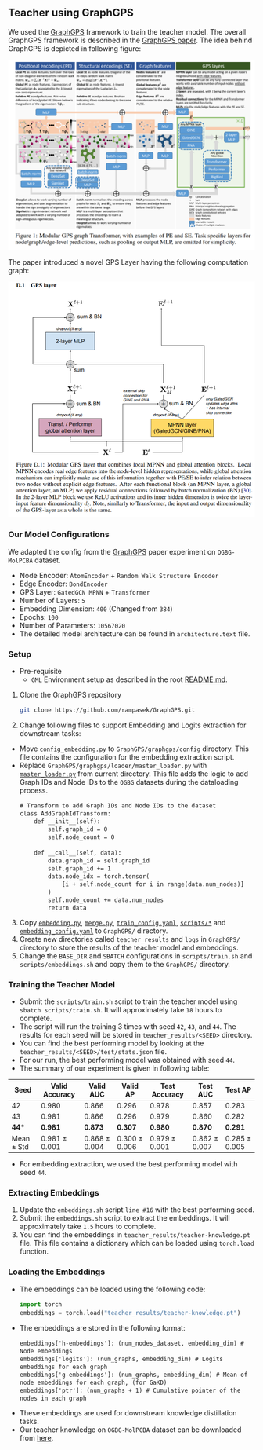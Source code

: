 ## Teacher using GraphGPS
We used the [GraphGPS](https://github.com/rampasek/GraphGPS) framework to train the teacher model. The overall GraphGPS framework is described in the [GraphGPS paper](https://arxiv.org/abs/2205.12454). The idea behind GraphGPS is depicted in following figure:

![GraphGPS](./imgs/gps.png)

The paper introduced a novel GPS Layer having the following computation graph:

![GPS Layer](./imgs/gps_layer.png)

### Our Model Configurations 
We adapted the config from the [GraphGPS](https://github.com/rampasek/GraphGPS/blob/main/configs/GPS/ogbg-molpcba-GPS%2BRWSE.yaml) paper experiment on `OGBG-MolPCBA` dataset.
- Node Encoder: `AtomEncoder` + `Random Walk Structure Encoder`
- Edge Encoder: `BondEncoder`
- GPS Layer: `GatedGCN MPNN`  + `Transformer`
- Number of Layers: `5`
- Embedding Dimension: `400` (Changed from `384`)
- Epochs: `100`
- Number of Parameters: `10567020`
- The detailed model architecture can be found in `architecture.text` file.

 
### Setup

  - Pre-requisite
    - `GML` Environment setup as described in the root [README.md](../README.md).

1. Clone the GraphGPS repository 
    ```bash
    git clone https://github.com/rampasek/GraphGPS.git
    ```

2. Change following files to support Embedding and Logits extraction for downstream tasks:
 - Move [`config_embedding.py`](./config_embedding.py) to `GraphGPS/graphgps/config` directory. This file contains the configuration for the embedding extraction script.
 - Replace `GraphGPS/graphgps/loader/master_loader.py` with [`master_loader.py`](./master_loader.py) from current directory. This file adds the logic to add Graph IDs and Node IDs to the `OGBG` datasets during the dataloading process. 
    ```
    # Transform to add Graph IDs and Node IDs to the dataset
    class AddGraphIdTransform:
        def __init__(self):
            self.graph_id = 0
            self.node_count = 0

        def __call__(self, data):
            data.graph_id = self.graph_id
            self.graph_id += 1
            data.node_idx = torch.tensor(
                [i + self.node_count for i in range(data.num_nodes)]
            )
            self.node_count += data.num_nodes
            return data
    ```
3. Copy [`embedding.py`](./embedding.py), [`merge.py`](./merge.py), [`train_config.yaml`](./train_config.yaml), [`scripts/*`](./scripts/) and [`embedding_config.yaml`](./embedding_config.yaml) to `GraphGPS/` directory.
4. Create new directories called `teacher_results` and `logs` in `GraphGPS/` directory to store the results of the teacher model and embeddings.
5. Change the `BASE_DIR` and `SBATCH` configurations  in `scripts/train.sh` and `scripts/embeddings.sh` and copy them to the `GraphGPS/` directory.


### Training the Teacher Model

- Submit the `scripts/train.sh` script to train the teacher model using `sbatch scripts/train.sh`. It will approximately take `18` hours to complete.
- The script will run the training 3 times with seed `42`, `43`, and `44`. The results for each seed will be stored in `teacher_results/<SEED>` directory.
- You can find the best performing model by looking at the `teacher_results/<SEED>/test/stats.json` file.
- For our run, the best performing model was obtained with seed `44`.
- The summary of our experiment is given in following table:

| Seed | Valid Accuracy | Valid AUC | Valid AP | Test Accuracy | Test AUC | Test AP |
|------|---------------|-----------|---------|---------------|-----------|---------|
| 42   | 0.980          | 0.866      | 0.296   | 0.978          | 0.857      | 0.283    |
| 43   | 0.981          | 0.866      | 0.296    | 0.979          | 0.860      | 0.282    |
| **44***   | **0.981**          | **0.873**     | **0.307**    | **0.980**          | **0.870**      | **0.291**    |
| Mean ± Std | 0.981 ± 0.001 | 0.868 ± 0.004 |  0.300 ± 0.006 | 0.979 ± 0.001 | 0.862 ± 0.007 | 0.285 ± 0.005 |
- For embedding extraction, we used the best performing model with seed `44`.

### Extracting Embeddings

1. Update the `embeddings.sh` script `line #16` with the best performing seed.
2. Submit the `embeddings.sh` script to extract the embeddings. It will approximately take `1.5` hours to complete.
3. You can find the embeddings in `teacher_results/teacher-knowledge.pt` file. This file contains a dictionary which can be loaded using `torch.load` function.

### Loading the Embeddings

- The embeddings can be loaded using the following code:
    ```python
    import torch
    embeddings = torch.load("teacher_results/teacher-knowledge.pt")
    ```
- The embeddings are stored in the following format:
    ```
    embeddings['h-embeddings']: (num_nodes_dataset, embedding_dim) # Node embeddings 
    embeddings['logits']: (num_graphs, embedding_dim) # Logits embeddings for each graph
    embeddings['g-embeddings']: (num_graphs, embedding_dim) # Mean of node embeddings for each graph, (for GaKD)
    embeddings['ptr']: (num_graphs + 1) # Cumulative pointer of the nodes in each graph
    ```
- These embeddings are used for downstream knowledge distillation tasks.
- Our teacher knowledge on `OGBG-MolPCBA` dataset can be downloaded from [here](https://drive.google.com/file/d/1BHELWyQiAEWxcwOE0WsPrkK3N7xewSpW/view?usp=sharing).
